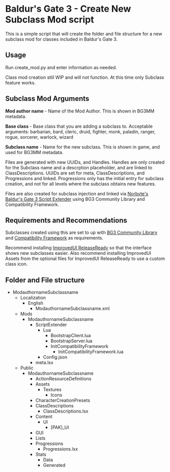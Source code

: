 # Baldur's Gate 3 - Create New Subclass Mod script  

This is a simple script that will create the folder and file structure for a new subclass mod for classes included in Baldur's Gate 3.

## Usage  

Run create_mod.py and enter information as needed.

Class mod creation still WIP and will not function. At this time only Subclass feature works.

##  Subclass Mod Arguments  

**Mod author name** - Name of the Mod Author. This is shown in BG3MM metadata.
 
**Base class** - Base class that you are adding a subclass to.
Acceptable arguments: barbarian, bard, cleric, druid, fighter, monk, paladin, ranger, rogue, sorcerer, warlock, wizard

**Subclass name** - Name for the new subclass. This is shown in game, and used for BG3MM metadata.

Files are generated with new UUIDs, and Handles. Handles are only created for the Subclass name and a descrption placeholder, and are linked to ClassDescriptions. UUIDs are set for meta, ClassDescriptions, and Progressions and linked. Progressions only has the initial entry for subclass creation, and not for all levels where the subclass obtains new features.

Files are also created for subclass injection and linked via [Norbyte's Baldur's Gate 3 Script Extender](https://github.com/Norbyte/bg3se) using BG3 Community Library and Compatibility Framework.

## Requirements and Recommendations  
Subclasses created using this are set to up with [BG3 Community Library](https://github.com/BG3-Community-Library-Team/BG3-Community-Library) and [Compatibility Framework](https://github.com/BG3-Community-Library-Team/BG3-Compatibility-Framework) as requirements.

Recommend installing [ImprovedUI ReleaseReady](https://www.nexusmods.com/baldursgate3/mods/366) so that the interface shows new subclasses easier. Also recommend installing ImprovedUI Assets from the optional files for ImprovedUI ReleaseReady to use a custom class icon.

## Folder and File structure
- ModauthornameSubclassname  
  - Localization  
    - English  
      - ModauthornameSubclassname.xml  
  - Mods  
    - ModauthornameSubclassname
      - ScriptExtender
        - Lua
          - BootstrapClient.lua
          - BootstrapServer.lua
          - InitCompatibilityFramework
            - InitCompatibilityFramework.lua 
        - Config.json
      - meta.lsx  
  - Public  
    - ModauthornameSubclassname  
      - ActionResourceDefinitions
      - Assets  
        - Textures  
          - Icons  
      - CharacterCreationPresets  
      - ClassDescriptions  
        - ClassDescriptions.lsx  
      - Content  
        - UI  
          - [PAK]_UI  
      - GUI  
      - Lists   
      - Progressions  
        - Progressions.lsx  
      - Stats
        - Data  
        - Generated  
